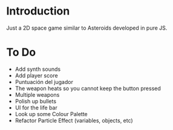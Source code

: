 # Introduction
Just a 2D space game similar to Asteroids developed in pure JS.

# To Do
- Add synth sounds 
- Add player score
- Puntuación del jugador
- The weapon heats so you cannot keep the button pressed
- Multiple weapons
- Polish up bullets
- UI for the life bar 
- Look up some Colour Palette
- Refactor Particle Effect (variables, objects, etc)
